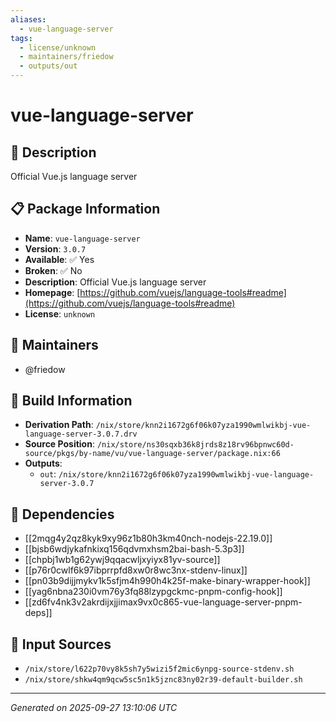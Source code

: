 ```yaml
---
aliases:
  - vue-language-server
tags:
  - license/unknown
  - maintainers/friedow
  - outputs/out
---
```


# vue-language-server

## 📝 Description

Official Vue.js language server

## 📋 Package Information

- **Name**: `vue-language-server`
- **Version**: `3.0.7`
- **Available**: ✅ Yes
- **Broken**: ✅ No
- **Description**: Official Vue.js language server
- **Homepage**: [https://github.com/vuejs/language-tools#readme](https://github.com/vuejs/language-tools#readme)
- **License**: `unknown`
## 👥 Maintainers

- @friedow


## 🔧 Build Information

- **Derivation Path**: `/nix/store/knn2i1672g6f06k07yza1990wmlwikbj-vue-language-server-3.0.7.drv`
- **Source Position**: `/nix/store/ns30sqxb36k8jrds8z18rv96bpnwc60d-source/pkgs/by-name/vu/vue-language-server/package.nix:66`
- **Outputs**:
  - `out`:  `/nix/store/knn2i1672g6f06k07yza1990wmlwikbj-vue-language-server-3.0.7`

## 🔗 Dependencies

- [[2mqg4y2qz8kyk9xy96z1b80h3km40nch-nodejs-22.19.0]]
- [[bjsb6wdjykafnkixq156qdvmxhsm2bai-bash-5.3p3]]
- [[chpbj1wb1g62ywj9qqacwljxyiyx81yv-source]]
- [[p76r0cwlf6k97ibprrpfd8xw0r8wc3nx-stdenv-linux]]
- [[pn03b9dijjmykv1k5sfjm4h990h4k25f-make-binary-wrapper-hook]]
- [[yag6nbna230i0vm76y3fq88lzypgckmc-pnpm-config-hook]]
- [[zd6fv4nk3v2akrdijxjjimax9vx0c865-vue-language-server-pnpm-deps]]

## 📁 Input Sources

- `/nix/store/l622p70vy8k5sh7y5wizi5f2mic6ynpg-source-stdenv.sh`
- `/nix/store/shkw4qm9qcw5sc5n1k5jznc83ny02r39-default-builder.sh`

---
*Generated on 2025-09-27 13:10:06 UTC*
